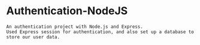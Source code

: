 # Authentication-NodeJS
~~~
An authentication project with Node.js and Express.
Used Express session for authentication, and also set up a database to store our user data.
~~~
